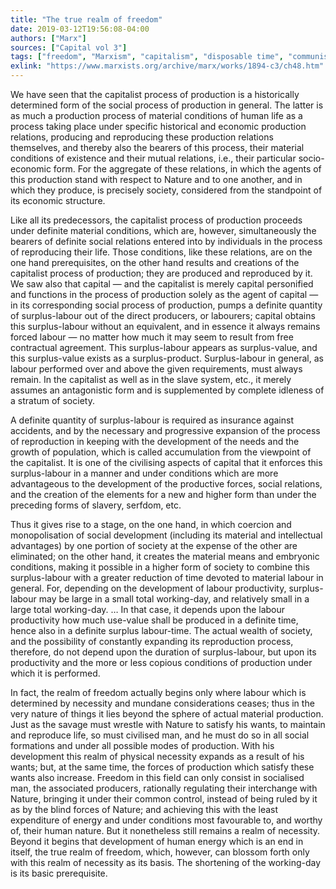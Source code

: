 ```yaml
---
title: "The true realm of freedom"
date: 2019-03-12T19:56:08-04:00
authors: ["Marx"]
sources: ["Capital vol 3"]
tags: ["freedom", "Marxism", "capitalism", "disposable time", "communism", "nature"]
exlink: "https://www.marxists.org/archive/marx/works/1894-c3/ch48.htm"
---
```


We have seen that the capitalist process of production is a historically determined form of the social process of production in general. The latter is as much a production process of material conditions of human life as a process taking place under specific historical and economic production relations, producing and reproducing these production relations themselves, and thereby also the bearers of this process, their material conditions of existence and their mutual relations, i.e., their particular socio-economic form. For the aggregate of these relations, in which the agents of this production stand with respect to Nature and to one another, and in which they produce, is precisely society, considered from the standpoint of its economic structure.

Like all its predecessors, the capitalist process of production proceeds under definite material conditions, which are, however, simultaneously the bearers of definite social relations entered into by individuals in the process of reproducing their life. Those conditions, like these relations, are on the one hand prerequisites, on the other hand results and creations of the capitalist process of production; they are produced and reproduced by it. We saw also that capital — and the capitalist is merely capital personified and functions in the process of production solely as the agent of capital — in its corresponding social process of production, pumps a definite quantity of surplus-labour out of the direct producers, or labourers; capital obtains this surplus-labour without an equivalent, and in essence it always remains forced labour — no matter how much it may seem to result from free contractual agreement. This surplus-labour appears as surplus-value, and this surplus-value exists as a surplus-product. Surplus-labour in general, as labour performed over and above the given requirements, must always remain. In the capitalist as well as in the slave system, etc., it merely assumes an antagonistic form and is supplemented by complete idleness of a stratum of society. 

A definite quantity of surplus-labour is required as insurance against accidents, and by the necessary and progressive expansion of the process of reproduction in keeping with the development of the needs and the growth of population, which is called accumulation from the viewpoint of the capitalist. It is one of the civilising aspects of capital that it enforces this surplus-labour in a manner and under conditions which are more advantageous to the development of the productive forces, social relations, and the creation of the elements for a new and higher form than under the preceding forms of slavery, serfdom, etc. 

Thus it gives rise to a stage, on the one hand, in which coercion and monopolisation of social development (including its material and intellectual advantages) by one portion of society at the expense of the other are eliminated; on the other hand, it creates the material means and embryonic conditions, making it possible in a higher form of society to combine this surplus-labour with a greater reduction of time devoted to material labour in general. For, depending on the development of labour productivity, surplus-labour may be large in a small total working-day, and relatively small in a large total working-day. … In that case, it depends upon the labour productivity how much use-value shall be produced in a definite time, hence also in a definite surplus labour-time. The actual wealth of society, and the possibility of constantly expanding its reproduction process, therefore, do not depend upon the duration of surplus-labour, but upon its productivity and the more or less copious conditions of production under which it is performed. 

In fact, the realm of freedom actually begins only where labour which is determined by necessity and mundane considerations ceases; thus in the very nature of things it lies beyond the sphere of actual material production. Just as the savage must wrestle with Nature to satisfy his wants, to maintain and reproduce life, so must civilised man, and he must do so in all social formations and under all possible modes of production. With his development this realm of physical necessity expands as a result of his wants; but, at the same time, the forces of production which satisfy these wants also increase. Freedom in this field can only consist in socialised man, the associated producers, rationally regulating their interchange with Nature, bringing it under their common control, instead of being ruled by it as by the blind forces of Nature; and achieving this with the least expenditure of energy and under conditions most favourable to, and worthy of, their human nature. But it nonetheless still remains a realm of necessity. Beyond it begins that development of human energy which is an end in itself, the true realm of freedom, which, however, can blossom forth only with this realm of necessity as its basis. The shortening of the working-day is its basic prerequisite.
